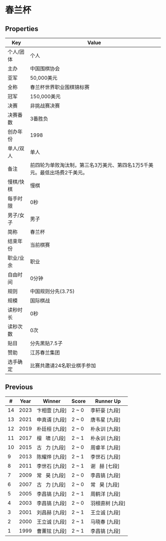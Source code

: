 # 春兰杯

## Properties

| Key | Value |
| --- | ----- |
| 个人/团体 | 个人 |
| 主办 | 中国围棋协会 |
| 亚军 | 50,000美元 |
| 全称 | 春兰杯世界职业围棋锦标赛 |
| 冠军 | 150,000美元 |
| 决赛 | 非挑战赛决赛 |
| 决赛番数 | 3番胜负 |
| 创办年份 | 1998 |
| 单人/双人 | 单人 |
| 备注 | 前四轮为单败淘汰制，第三名3万美元、第四名1万5千美元。最低出场费2千美元。  |
| 慢棋/快棋 | 慢棋 |
| 每手时限 | 0秒 |
| 男子/女子 | 男子 |
| 简称 | 春兰杯 |
| 结束年份 | 当前棋赛 |
| 职业/业余 | 职业 |
| 自由时间 | 0分钟 |
| 规则 | 中国规则分先(3.75) |
| 规模 | 国际棋战 |
| 读秒时长 | 0秒 |
| 读秒次数 | 0次 |
| 贴目 | 分先黑贴7.5子 |
| 赞助 | 江苏春兰集团 |
| 选手确定 | 比赛共邀请24名职业棋手参加 |

## Previous

| # | Year | Winner | Score | Runner Up |
| --- | --- | --- | --- | --- |
| 14 | 2023 | 卞相壹 [九段] | 2 ~ 0 | 李轩豪 [九段] |
| 13 | 2021 | 申真谞 [九段] | 2 ~ 0 | 唐韦星 [九段] |
| 12 | 2019 | 朴廷桓 [九段] | 2 ~ 0 | 朴永训 [九段] |
| 11 | 2017 | 檀   啸 [八段] | 2 ~ 1 | 朴永训 [九段] |
| 10 | 2015 | 古   力 [九段] | 2 ~ 0 | 周睿羊 [九段] |
| 9 | 2013 | 陈耀烨 [九段] | 2 ~ 1 | 李世石 [九段] |
| 8 | 2011 | 李世石 [九段] | 2 ~ 1 | 谢   赫 [七段] |
| 7 | 2009 | 常   昊 [九段] | 2 ~ 0 | 李昌镐 [九段] |
| 6 | 2007 | 古   力 [九段] | 2 ~ 0 | 常   昊 [九段] |
| 5 | 2005 | 李昌镐 [九段] | 2 ~ 1 | 周鹤洋 [九段] |
| 4 | 2003 | 李昌镐 [九段] | 2 ~ 0 | 羽根直树 [九段] |
| 3 | 2001 | 刘昌赫 [九段] | 2 ~ 1 | 王立诚 [九段] |
| 2 | 2000 | 王立诚 [九段] | 2 ~ 1 | 马晓春 [九段] |
| 1 | 1999 | 曹薰铉 [九段] | 2 ~ 1 | 李昌镐 [九段] |

